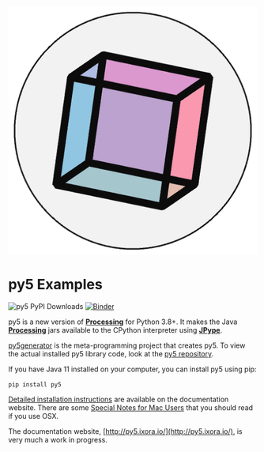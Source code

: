 ![py5 logo](images/logo.png)

# py5 Examples

![py5 PyPI Downloads](https://img.shields.io/pypi/dm/py5?label=py5%20PyPI%20downloads) [![Binder](https://mybinder.org/badge_logo.svg)](https://mybinder.org/v2/gh/hx2A/py5examples/HEAD?urlpath=lab)

py5 is a new version of [**Processing**][processing] for Python 3.8+. It makes the Java [**Processing**][processing] jars available to the CPython interpreter using [**JPype**][jpype].

[py5generator][py5_generator_repo] is the meta-programming project that creates py5. To view the actual installed py5 library code, look at the [py5 repository][py5_repo].

If you have Java 11 installed on your computer, you can install py5 using pip:

```
pip install py5
```

[Detailed installation instructions](http://py5.ixora.io/install/) are available on the documentation website. There are some [Special Notes for Mac Users](http://py5.ixora.io/tutorials/mac-users/) that you should read if you use OSX.

The documentation website, [http://py5.ixora.io/](http://py5.ixora.io/), is very much a work in progress.

[py5_repo]: https://github.com/hx2A/py5
[py5_generator_repo]: https://github.com/hx2A/py5generator
[processing]: https://github.com/processing/processing4
[jpype]: https://github.com/jpype-project/jpype
